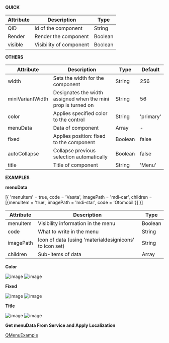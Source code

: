 **QUICK**

| Attribute | Description| Type |
| ------ | ------ | ------ |
| QID | Id of the component | String|
| Render | Render the component | Boolean |
| visible | Visibility of component | Boolean |

**OTHERS**

| Attribute | Description | Type | Default |
| ------ | ------ | ------ | ------ |
| width | Sets the width for the component | String | 256 |
| miniVariantWidth | Designates the width assigned when the mini prop is turned on | String | 56 |
| color | Applies specified color to the control | String | 'primary' |
| menuData | Data of component | Array| - |
| fixed | Applies position: fixed to the component | Boolean | false |
| autoCollapse | Collapse previous selection automatically | Boolean | false |
| title | Title of component| String | 'Menu' |


**EXAMPLES**


**menuData**

[{ 'menuItem' = true, code = 'Vasıta', imagePath = 'mdi-car', children = [{menuItem = 'true', imagePath = 'mdi-star', code = 'Otomobil'}] }]

| Attribute | Description | Type |
| ------ | ------ | ------ |
| menuItem | Visibility information in the menu | Boolean|
| code | What to write in the menu | String |
| imagePath | Icon of data (using 'materialdesignicons' to icon set) | String |
| children | Sub-items of data | Array |

**Color**

![image](https://cdn.softtech.com.tr/ngsp-quick/nemo/dev/mdImages/QMenu/QMenuColor.png) ![image](https://cdn.softtech.com.tr/ngsp-quick/nemo/dev/mdImages/QMenu/QMenuColorProp.png)

**Fixed**

![image](https://cdn.softtech.com.tr/ngsp-quick/nemo/dev/mdImages/QMenu/QMenuFixed.png) ![image](https://cdn.softtech.com.tr/ngsp-quick/nemo/dev/mdImages/QMenu/QMenuFixedProp.png)


**Title**

![image](https://cdn.softtech.com.tr/ngsp-quick/nemo/dev/mdImages/QMenu/QMenuTitle.png) ![image](https://cdn.softtech.com.tr/ngsp-quick/nemo/dev/mdImages/QMenu/QMenuTitleProp.png)


**Get menuData From Service and Apply Localization**

<a href="" onclick="this.href='?q=qjsons/QMenuExample.qjson'; this.target=(window.location !== window.parent.location) ? '' : '_blank';"  target=''>QMenuExample</a>


